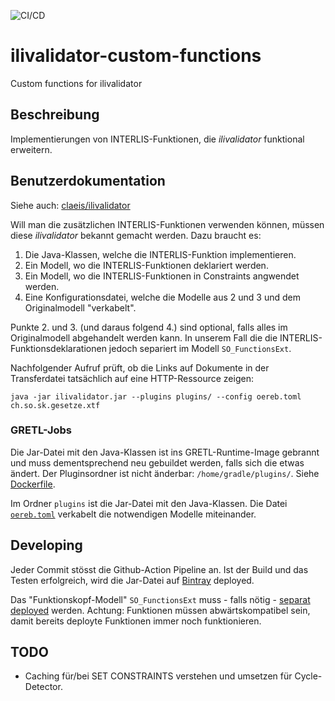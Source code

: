 ![CI/CD](https://github.com/sogis/ilivalidator-custom-functions/workflows/CI/CD/badge.svg)

# ilivalidator-custom-functions
Custom functions for ilivalidator

## Beschreibung
Implementierungen von INTERLIS-Funktionen, die _ilivalidator_ funktional erweitern. 

## Benutzerdokumentation
Siehe auch: [claeis/ilivalidator](https://github.com/claeis/ilivalidator/blob/master/docs/ilivalidator.rst)

Will man die zusätzlichen INTERLIS-Funktionen verwenden können, müssen diese _ilivalidator_ bekannt gemacht werden. Dazu braucht es:

1. Die Java-Klassen, welche die INTERLIS-Funktion implementieren.
2. Ein Modell, wo die INTERLIS-Funktionen deklariert werden.
3. Ein Modell, wo die INTERLIS-Funktionen in Constraints angwendet werden.
4. Eine Konfigurationsdatei, welche die Modelle aus 2 und 3 und dem Originalmodell "verkabelt".

Punkte 2. und 3. (und daraus folgend 4.) sind optional, falls alles im Originalmodell abgehandelt werden kann. In unserem Fall die die INTERLIS-Funktionsdeklarationen jedoch separiert im Modell `SO_FunctionsExt`.

Nachfolgender Aufruf prüft, ob die Links auf Dokumente in der Transferdatei tatsächlich auf eine HTTP-Ressource zeigen:

```
java -jar ilivalidator.jar --plugins plugins/ --config oereb.toml ch.so.sk.gesetze.xtf
```

### GRETL-Jobs
Die Jar-Datei mit den Java-Klassen ist ins GRETL-Runtime-Image gebrannt und muss dementsprechend neu gebuildet werden, falls sich die etwas ändert. Der Pluginsordner ist nicht änderbar: `/home/gradle/plugins/`. Siehe [Dockerfile](https://github.com/sogis/gretl/blob/master/runtimeImage/gretl/Dockerfile).




Im Ordner `plugins` ist die Jar-Datei mit den Java-Klassen. Die Datei [`oereb.toml`](./src/test/data/oereb.toml) verkabelt die notwendigen Modelle miteinander.

## Developing
Jeder Commit stösst die Github-Action Pipeline an. Ist der Build und das Testen erfolgreich, wird die Jar-Datei auf [Bintray](https://bintray.com/beta/#/sogis/ilivalidator-custom-functions?tab=packages) deployed.

Das "Funktionskopf-Modell" `SO_FunctionsExt` muss - falls nötig - [separat deployed](https://github.com/sogis/sogis-interlis-repository) werden. Achtung: Funktionen müssen abwärtskompatibel sein, damit bereits deployte Funktionen immer noch funktionieren.

## TODO
- Caching für/bei SET CONSTRAINTS verstehen und umsetzen für Cycle-Detector.

